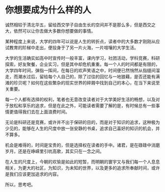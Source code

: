 # 你想要成为什么样的人

诚然相较于清北华五，留给西交学子自由生长的空间并不是那么多，但是西交之大，依然可以让你去做大多数你想要做的事情。

某种程度上来说，大学的四年可以说是人生的转折点，读者中的大多数才刚刚从应试教育的阶梯中走出，便投身于了另一片火海，一片喧嚷的大学生活。

大学的生活确实如高中时宣传时一般丰富，课内学习，社团活动，学科竞赛，科研探索，好友聚餐，企业实习，但是其中却危机重重。每一个人的时间都是有限的，大学四年时间，弹指一挥间，在每日的欢声笑语之中，时间便已然悄然从指缝间溜走，而潮水过后，留给每个人自己的，除了过往的回忆与一地狼藉，是否还能有满滩的珍贝呢？如何在这些繁杂的现实世界的碎屑中找到自己的本心，在当下来说至关重要。

每一个人都有选择的权利，笔者也无意改变读者对于大学美好生活的畅想，以及对于放松和享乐的追求，但是在此之外，可能读者需要了解的是，有时候总有一些事情更值得我们去在上面浪费时间。

无论是科研还是竞赛，或许并不出于保研的目的，而是对于知识的追求，这种极为少见的，能够在人生的尺度中放一张安静的书桌，追求自己喜好的知识的机会，并不算多。

机会是难得的，时间是宝贵的，但是选择权在读者的手中。诸君，是在碌碌中消磨岁月，还是在峥嵘里引吭高歌，其实只在一念之间。

在人生的尺度上，今朝的欢愉是如此的短暂，而明朝的寰宇又与我们每一个人息息相关，为更大的社区，为知识，为未知的世界，以及更多的追求所奉献时间，或许是我们应该更加追求的内容。

所以，思考吧。